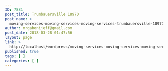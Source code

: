 ```yaml
---
ID: 7881
post_title: Trumbauersville 18970
post_name: >
  moving-services-moving-services-moving-services-trumbauersville-18970
author: mrgabonijeff@gmail.com
post_date: 2018-03-28 01:47:56
layout: page
link: >
  http://localhost/wordpress/moving-services-moving-services-moving-services-trumbauersville-18970/
published: true
tags: [ ]
categories: [ ]
---
```

